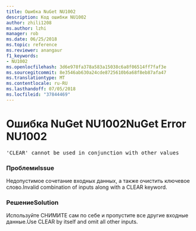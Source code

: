 ```yaml
---
title: Ошибка NuGet NU1002
description: Код ошибки NU1002
author: zhili1208
ms.author: lzhi
manager: rob
ms.date: 06/25/2018
ms.topic: reference
ms.reviewer: anangaur
f1_keywords:
- NU1002
ms.openlocfilehash: 3d6e978fa378a583a15038c6a8f06514ff7faf3e
ms.sourcegitcommit: 8e3546ab630a24cde8725610b6a68f8eb87afa47
ms.translationtype: MT
ms.contentlocale: ru-RU
ms.lasthandoff: 07/05/2018
ms.locfileid: "37844469"
---
```

# <a name="nuget-error-nu1002"></a><span data-ttu-id="f3f17-103">Ошибка NuGet NU1002</span><span class="sxs-lookup"><span data-stu-id="f3f17-103">NuGet Error NU1002</span></span>

<pre>'CLEAR' cannot be used in conjunction with other values</pre>

### <a name="issue"></a><span data-ttu-id="f3f17-104">Проблеми</span><span class="sxs-lookup"><span data-stu-id="f3f17-104">Issue</span></span>
<span data-ttu-id="f3f17-105">Недопустимое сочетание входных данных, а также очистить ключевое слово.</span><span class="sxs-lookup"><span data-stu-id="f3f17-105">Invalid combination of inputs along with a CLEAR keyword.</span></span>

### <a name="solution"></a><span data-ttu-id="f3f17-106">Решение</span><span class="sxs-lookup"><span data-stu-id="f3f17-106">Solution</span></span>
<span data-ttu-id="f3f17-107">Используйте СНИМИТЕ сам по себе и пропустите все другие входные данные.</span><span class="sxs-lookup"><span data-stu-id="f3f17-107">Use CLEAR by itself and omit all other inputs.</span></span>